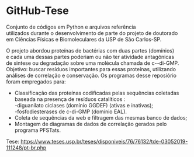 # GitHub-Tese
Conjunto de códigos em Python e arquivos referência<br>
utilizados durante o desenvolvimento de parte do projeto de doutorado <br>
em Ciências Físicas e Biomoleculares da USP de São Carlos-SP.<br>

O projeto abordou proteínas de bactérias com duas partes (domínios) <br>
e cada uma dessas partes poderiam ou não ter atividade antagônicas  <br>
de sintese ou degradação sobre uma molécula chamada de c--di-GMP.  <br>
Objetivo: buscar resíduos importantes para essas proteínas, utilizando  <br>
análises de correlação e conservação.
Os programas desse reposiório foram empregados para:
- Classificação das proteínas codificadas pelas sequências coletadas
baseada na presença de resíduos catalíticos :  
  -diguanilato ciclases (domínio GGDEF) (ativas e inativas); <br>
  -fosfodiesterases de c-di-GMP (domínio EAL).
- Coleta de sequências da web e filtragem das mesmas
banco de dados;
- Montagem de diagramas de dados de correlação gerados pelo programa
PFSTats.  <br>

Tese: https://www.teses.usp.br/teses/disponiveis/76/76132/tde-03052019-111248/pt-br.php
